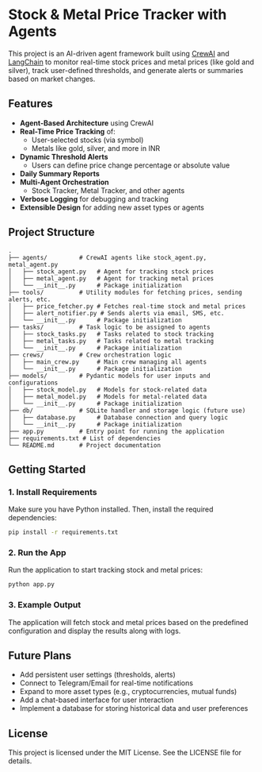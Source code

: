 # Stock & Metal Price Tracker with Agents

This project is an AI-driven agent framework built using [CrewAI](https://docs.crewai.com/) and [LangChain](https://docs.langchain.com/) to monitor real-time stock prices and metal prices (like gold and silver), track user-defined thresholds, and generate alerts or summaries based on market changes.

## Features

- **Agent-Based Architecture** using CrewAI
- **Real-Time Price Tracking** of:
  - User-selected stocks (via symbol)
  - Metals like gold, silver, and more in INR
- **Dynamic Threshold Alerts**
  - Users can define price change percentage or absolute value
- **Daily Summary Reports**
- **Multi-Agent Orchestration**
  - Stock Tracker, Metal Tracker, and other agents
- **Verbose Logging** for debugging and tracking
- **Extensible Design** for adding new asset types or agents

## Project Structure

```
.
├── agents/         # CrewAI agents like stock_agent.py, metal_agent.py
│   ├── stock_agent.py   # Agent for tracking stock prices
│   ├── metal_agent.py   # Agent for tracking metal prices
│   └── __init__.py      # Package initialization
├── tools/          # Utility modules for fetching prices, sending alerts, etc.
│   ├── price_fetcher.py # Fetches real-time stock and metal prices
│   ├── alert_notifier.py # Sends alerts via email, SMS, etc.
│   └── __init__.py      # Package initialization
├── tasks/          # Task logic to be assigned to agents
│   ├── stock_tasks.py   # Tasks related to stock tracking
│   ├── metal_tasks.py   # Tasks related to metal tracking
│   └── __init__.py      # Package initialization
├── crews/          # Crew orchestration logic
│   ├── main_crew.py     # Main crew managing all agents
│   └── __init__.py      # Package initialization
├── models/         # Pydantic models for user inputs and configurations
│   ├── stock_model.py   # Models for stock-related data
│   ├── metal_model.py   # Models for metal-related data
│   └── __init__.py      # Package initialization
├── db/             # SQLite handler and storage logic (future use)
│   ├── database.py      # Database connection and query logic
│   └── __init__.py      # Package initialization
├── app.py          # Entry point for running the application
├── requirements.txt # List of dependencies
└── README.md       # Project documentation
```

## Getting Started

### 1. Install Requirements

Make sure you have Python installed. Then, install the required dependencies:

```bash
pip install -r requirements.txt
```

### 2. Run the App

Run the application to start tracking stock and metal prices:

```bash
python app.py
```

### 3. Example Output

The application will fetch stock and metal prices based on the predefined configuration and display the results along with logs.

## Future Plans

- Add persistent user settings (thresholds, alerts)
- Connect to Telegram/Email for real-time notifications
- Expand to more asset types (e.g., cryptocurrencies, mutual funds)
- Add a chat-based interface for user interaction
- Implement a database for storing historical data and user preferences

## License

This project is licensed under the MIT License. See the LICENSE file for details.
